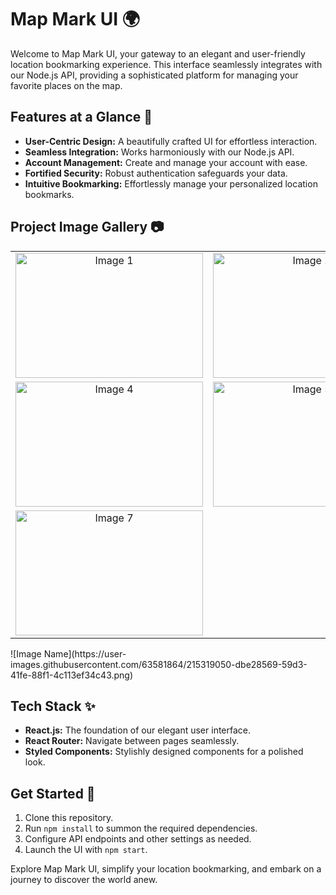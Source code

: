 # Map Mark UI 🌍

Welcome to Map Mark UI, your gateway to an elegant and user-friendly location bookmarking experience. This interface seamlessly integrates with our Node.js API, providing a sophisticated platform for managing your favorite places on the map.

## Features at a Glance 🚀

- **User-Centric Design:** A beautifully crafted UI for effortless interaction.
- **Seamless Integration:** Works harmoniously with our Node.js API.
- **Account Management:** Create and manage your account with ease.
- **Fortified Security:** Robust authentication safeguards your data.
- **Intuitive Bookmarking:** Effortlessly manage your personalized location bookmarks.

## Project Image Gallery 📷

<table>
  <tr>
    <td align="center">
      <img src="https://github.com/b-alramlawi/map-mark-ui/assets/63581864/cdb5023c-c0cc-4f7d-aeb9-c46b237a642e" alt="Image 1" width="300" height="200">
    </td>
    <td align="center">
      <img src="https://github.com/b-alramlawi/map-mark-ui/assets/63581864/fb78519c-7194-422a-aa48-709d48164bf8" alt="Image 2" width="300" height="200">
    </td>
    <td align="center">
      <img src="https://github.com/b-alramlawi/map-mark-ui/assets/63581864/c07bc2d9-f069-4c2a-b01b-b3507ada7ae0" alt="Image 3" width="300" height="200">
    </td>
  </tr>
  <tr>
    <td align="center">
      <img src="https://github.com/b-alramlawi/map-mark-ui/assets/63581864/f24bdb45-2943-4dc0-b27d-75de3f4b0776" alt="Image 4" width="300" height="200">
    </td>
    <td align="center">
      <img src="https://github.com/b-alramlawi/map-mark-ui/assets/63581864/126ccc39-9aec-4a07-aa0d-d8b43e716563" alt="Image 5" width="300" height="200">
    </td>
    <td align="center">
      <img src="https://github.com/b-alramlawi/map-mark-ui/assets/63581864/151a7724-883e-417b-803e-99b51ec95699" alt="Image 6" width="300" height="200">
    </td>
  </tr>
  <tr>
    <td align="center">
      <img src="https://github.com/b-alramlawi/map-mark-ui/assets/63581864/9b47d9b3-6d70-484f-b815-bf6cd582d514" alt="Image 7" width="300" height="200">
    </td>
  </tr>
</table>
![Image Name](https://user-images.githubusercontent.com/63581864/215319050-dbe28569-59d3-41fe-88f1-4c113ef34c43.png)

## Tech Stack ✨

- **React.js:** The foundation of our elegant user interface.
- **React Router:** Navigate between pages seamlessly.
- **Styled Components:** Stylishly designed components for a polished look.

## Get Started 🌟

1. Clone this repository.
2. Run `npm install` to summon the required dependencies.
3. Configure API endpoints and other settings as needed.
4. Launch the UI with `npm start`.

Explore Map Mark UI, simplify your location bookmarking, and embark on a journey to discover the world anew.

